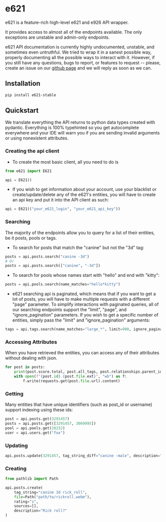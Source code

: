 # e621

e621 is a feature-rich high-level e621 and e926 API wrapper.

It provides access to almost all of the endpoints available. The only exceptions are unstable and admin-only endpoints.

e621 API documentation is currently highly undocumented, unstable, and sometimes even untruthful. We tried to wrap it in a sanest possible way, properly documenting all the possible ways to interact with it. However, if you still have any questions, bugs to report, or features to request -- please, create an issue on our [github page]("https://github.com/Hmiku8338/e621-py-stable") and we will reply as soon as we can.

## Installation

```bash
pip install e621-stable
```

## Quickstart

We translate everything the API returns to python data types created with pydantic. Everything is 100% typehinted so you get autocomplete everywhere and your IDE will warn you if you are sending invalid arguments or using nonexistent attributes.

### Creating the api client

* To create the most basic client, all you need to do is

```python
from e621 import E621

api = E621()
```

* If you wish to get information about your account, use your blacklist or create/update/delete any of the e621's entities, you will have to create an api key and put it into the API client as such:

```python
api = E621(("your_e621_login", "your_e621_api_key"))
```

### Searching

The majority of the endpoints allow you to query for a list of their entities, be it posts, pools or tags.

* To search for posts that match the "canine" but not the "3d" tag:

```python
posts = api.posts.search("canine -3d")
# Or
posts = api.posts.search(["canine", "-3d"])
```

* To search for pools whose names start with "hello" and end with "kitty":

```python
posts = api.pools.search(name_matches="hello*kitty")
```

* e621 searching api is paginated, which means that if you want to get a lot of posts, you will have to make multiple requests with a different "page" parameter. To simplify interactions with paginated queries, all of our searching endpoints support the "limit", "page", and "ignore_pagination" parameters. If you wish to get a specific number of entities, simply pass the "limit" and "ignore_pagination" arguments:

```python
tags = api.tags.search(name_matches="large_*", limit=900, ignore_pagination=True)
```

### Accessing Attributes

When you have retrieved the entities, you can access any of their attributes without dealing with json.

```python
for post in posts:
    print(post.score.total, post.all_tags, post.relationships.parent_id)
    with open(f"{post.id}.{post.file.ext}", "wb") as f:
        f.write(requests.get(post.file.url).content)
```

### Getting

Many entities that have unique identifiers (such as post_id or username) support indexing using these ids:

```python
post = api.posts.get(3291457)
posts = api.posts.get([3291457, 3069995])
pool = api.pools.get(28232)
user = api.users.get("fox")
```

### Updating

```python
api.posts.update(3291457, tag_string_diff="canine -male", description="Rick roll?")
```

### Creating

```python
from pathlib import Path

api.posts.create(
    tag_string="canine 3d rick_roll",
    file=Path("path/to/rickroll.webm"),
    rating="s",
    sources=[],
    description="Rick roll?"
)
```
